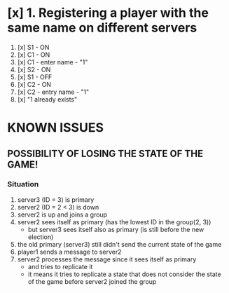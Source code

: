 
# [x] 1. Registering a player with the same name on different servers
1. [x] S1 - ON
2. [x] C1 - ON
3. [x] C1 - enter name - "1"
4. [x] S2 - ON
5. [x] S1 - OFF
6. [x] C2 - ON
7. [x] C2 - entry name - "1"
8. [x] "1 already exists"



# KNOWN ISSUES

## POSSIBILITY OF LOSING THE STATE OF THE GAME!

### Situation
1. server3 (ID = 3) is primary
2. server2 (ID = 2 < 3) is down
3. server2 is up and joins a group
4. server2 sees itself as primary (has the lowest ID in the group(2, 3))
   - but server3 sees itself also as primary (is still before the new election)
5. the old primary (server3) still didn't send the current state of the game
6. player1 sends a message to server2
7. server2 processes the message since it sees itself as primary
   - and tries to replicate it
   - it means it tries to replicate a state that does not consider the state of the game before server2 joined the group
